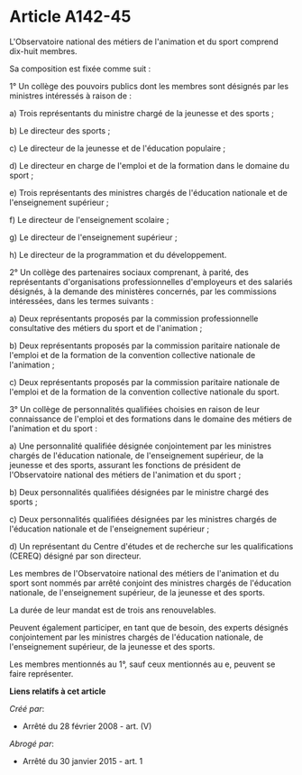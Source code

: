 # Article A142-45

L'Observatoire national des métiers de l'animation et du sport comprend dix-huit membres.

Sa composition est fixée comme suit :

1° Un collège des pouvoirs publics dont les membres sont désignés par les ministres intéressés à raison de :

a) Trois représentants du ministre chargé de la jeunesse et des sports ;

b) Le directeur des sports ;

c) Le directeur de la jeunesse et de l'éducation populaire ;

d) Le directeur en charge de l'emploi et de la formation dans le domaine du sport ;

e) Trois représentants des ministres chargés de l'éducation nationale et de l'enseignement supérieur ;

f) Le directeur de l'enseignement scolaire ;

g) Le directeur de l'enseignement supérieur ;

h) Le directeur de la programmation et du développement.

2° Un collège des partenaires sociaux comprenant, à parité, des représentants d'organisations professionnelles d'employeurs
et des salariés désignés, à la demande des ministères concernés, par les commissions intéressées, dans les termes suivants :

a) Deux représentants proposés par la commission professionnelle consultative des métiers du sport et de l'animation ;

b) Deux représentants proposés par la commission paritaire nationale de l'emploi et de la formation de la convention
collective nationale de l'animation ;

c) Deux représentants proposés par la commission paritaire nationale de l'emploi et de la formation de la convention
collective nationale du sport.

3° Un collège de personnalités qualifiées choisies en raison de leur connaissance de l'emploi et des formations dans le
domaine des métiers de l'animation et du sport :

a) Une personnalité qualifiée désignée conjointement par les ministres chargés de l'éducation nationale, de l'enseignement
supérieur, de la jeunesse et des sports, assurant les fonctions de président de l'Observatoire national des métiers de
l'animation et du sport ;

b) Deux personnalités qualifiées désignées par le ministre chargé des sports ;

c) Deux personnalités qualifiées désignées par les ministres chargés de l'éducation nationale et de l'enseignement
supérieur ;

d) Un représentant du Centre d'études et de recherche sur les qualifications (CEREQ) désigné par son directeur.

Les membres de l'Observatoire national des métiers de l'animation et du sport sont nommés par arrêté conjoint des ministres
chargés de l'éducation nationale, de l'enseignement supérieur, de la jeunesse et des sports.

La durée de leur mandat est de trois ans renouvelables.

Peuvent également participer, en tant que de besoin, des experts désignés conjointement par les ministres chargés de
l'éducation nationale, de l'enseignement supérieur, de la jeunesse et des sports.

Les membres mentionnés au 1°, sauf ceux mentionnés au e, peuvent se faire représenter.

**Liens relatifs à cet article**

_Créé par_:

  - Arrêté du 28 février 2008 - art. (V)

_Abrogé par_:

  - Arrêté du 30 janvier 2015 - art. 1
